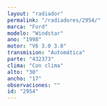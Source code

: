 ```yaml
---
layout: "radiador"
permalink: "/radiadores/2954/"
marca: "Ford"
modelo: "Windstar"
ano: "1998"
motor: "V6 3.0 3.8"
transmision: "Automática"
parte: "432373"
clima: "Con clima"
alto: "30"
ancho: "17"
observaciones: ""
id: "2954"
---
```


